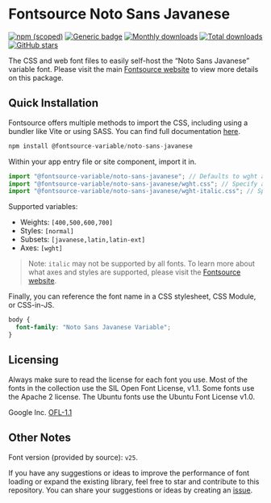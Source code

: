 # Fontsource Noto Sans Javanese

[![npm (scoped)](https://img.shields.io/npm/v/@fontsource-variable/noto-sans-javanese?color=brightgreen)](https://www.npmjs.com/package/@fontsource-variable/noto-sans-javanese) [![Generic badge](https://img.shields.io/badge/fontsource-passing-brightgreen)](https://github.com/fontsource/fontsource) [![Monthly downloads](https://badgen.net/npm/dm/@fontsource-variable/noto-sans-javanese)](https://github.com/fontsource/fontsource) [![Total downloads](https://badgen.net/npm/dt/@fontsource-variable/noto-sans-javanese)](https://github.com/fontsource/fontsource) [![GitHub stars](https://img.shields.io/github/stars/fontsource/fontsource.svg?style=social&label=Star)](https://github.com/fontsource/fontsource/stargazers)

The CSS and web font files to easily self-host the “Noto Sans Javanese” variable font. Please visit the main [Fontsource website](https://fontsource.org/fonts/noto-sans-javanese) to view more details on this package.

## Quick Installation

Fontsource offers multiple methods to import the CSS, including using a bundler like Vite or using SASS. You can find full documentation [here](https://fontsource.org/docs/getting-started/introduction).

```javascript
npm install @fontsource-variable/noto-sans-javanese
```

Within your app entry file or site component, import it in.

```javascript
import "@fontsource-variable/noto-sans-javanese"; // Defaults to wght axis
import "@fontsource-variable/noto-sans-javanese/wght.css"; // Specify axis
import "@fontsource-variable/noto-sans-javanese/wght-italic.css"; // Specify axis and style
```

Supported variables:
- Weights: `[400,500,600,700]`
- Styles: `[normal]`
- Subsets: `[javanese,latin,latin-ext]`
- Axes: `[wght]`

> Note: `italic` may not be supported by all fonts. To learn more about what axes and styles are supported, please visit the [Fontsource website](https://fontsource.org/fonts/noto-sans-javanese).

Finally, you can reference the font name in a CSS stylesheet, CSS Module, or CSS-in-JS.

```css
body {
  font-family: "Noto Sans Javanese Variable";
}
```

## Licensing
Always make sure to read the license for each font you use. Most of the fonts in the collection use the SIL Open Font License, v1.1. Some fonts use the Apache 2 license. The Ubuntu fonts use the Ubuntu Font License v1.0.

Google Inc.
[OFL-1.1](http://scripts.sil.org/OFL)

## Other Notes
Font version (provided by source): `v25`.

If you have any suggestions or ideas to improve the performance of font loading or expand the existing library, feel free to star and contribute to this repository. You can share your suggestions or ideas by creating an [issue](https://github.com/fontsource/fontsource/issues).